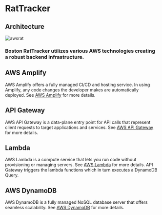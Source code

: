 # RatTracker

## Architecture
![awsrat](https://github.com/boydlm/RatTracker/assets/114845124/8b6f17c9-78ff-4e68-a499-19877c40c8c3)

### Boston RatTracker utilizes various AWS technologies creating a robust backend infrastructure. 

## AWS Amplify 
AWS Amplify offers a fully managed CI/CD and hosting service. In using Amplify, any code changes the developer makes are automatically deployed. See [AWS Amplify](https://aws.amazon.com/amplify/?nc=sn&loc=0) for more details. 

## API Gateway 
AWS API Gateway is a data-plane entry point for API calls that represent client requests to target applications and services. See [AWS API Gateway](https://docs.aws.amazon.com/apigateway/) for more details.

## Lambda
AWS Lambda is a compute service that lets you run code without provisioning or managing servers. See [AWS Lambda](https://docs.aws.amazon.com/lambda/latest/dg/welcome.html) for more details. API Gateway triggers the lambda functions which in turn executes a DynamoDB Query.

## AWS DynamoDB 
AWS DynamoDB is a fully managed NoSQL database server that offers seamless scalability. See [AWS DynamoDB](https://docs.aws.amazon.com/lambda/latest/dg/with-ddb.html) for more details.